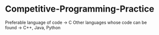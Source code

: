 # Competitive-Programming-Practice
Preferable language of code -> C
Other languages whose code can be found -> C++, Java, Python

